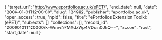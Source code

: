 {
  "target_url": "http://www.eportfolios.ac.uk/ePET/", 
  "end_date": null, 
  "date": "2006-01-01T12:00:00", 
  "slug": 124982, 
  "publisher": "eportfolios.ac.uk", 
  "open_access": true, 
  "npld": false, 
  "title": "ePortfolios Extension Toolkit (ePET)", 
  "subjects": [], 
  "collections": [], 
  "record_id": "20060101T120000/k+WmwN7MXdxWp4VDum0JkQ==", 
  "scope": "root", 
  "start_date": null
}

